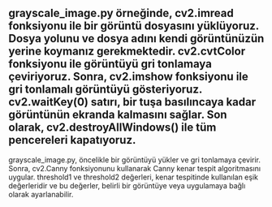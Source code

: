 
grayscale_image.py örneğinde, cv2.imread fonksiyonu ile bir görüntü dosyasını yüklüyoruz. Dosya yolunu ve dosya adını kendi görüntünüzün yerine koymanız gerekmektedir. cv2.cvtColor fonksiyonu ile görüntüyü gri tonlamaya çeviriyoruz. Sonra, cv2.imshow fonksiyonu ile gri tonlamalı görüntüyü gösteriyoruz. cv2.waitKey(0) satırı, bir tuşa basılıncaya kadar görüntünün ekranda kalmasını sağlar. Son olarak, cv2.destroyAllWindows() ile tüm pencereleri kapatıyoruz.
---------------------------------------------------------------------------------------------------------------------------------------------------------------------------------------------------------------------
grayscale_image.py, öncelikle bir görüntüyü yükler ve gri tonlamaya çevirir. Sonra, cv2.Canny fonksiyonunu kullanarak Canny kenar tespit algoritmasını uygular. threshold1 ve threshold2 değerleri, kenar tespitinde kullanılan eşik değerleridir ve bu değerler, belirli bir görüntüye veya uygulamaya bağlı olarak ayarlanabilir.
